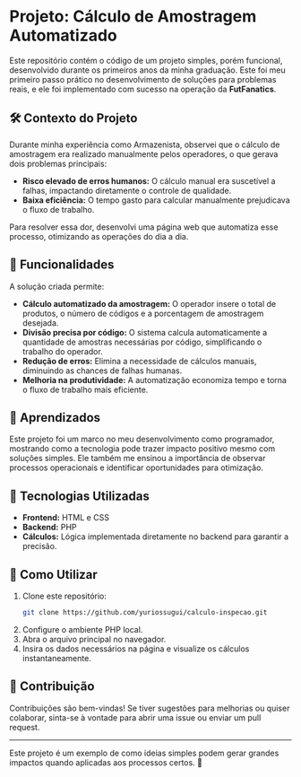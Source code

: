# Projeto: Cálculo de Amostragem Automatizado

Este repositório contém o código de um projeto simples, porém funcional, desenvolvido durante os primeiros anos da minha graduação. Este foi meu primeiro passo prático no desenvolvimento de soluções para problemas reais, e ele foi implementado com sucesso na operação da **FutFanatics**.

## 🛠️ Contexto do Projeto

Durante minha experiência como Armazenista, observei que o cálculo de amostragem era realizado manualmente pelos operadores, o que gerava dois problemas principais:

- **Risco elevado de erros humanos:** O cálculo manual era suscetível a falhas, impactando diretamente o controle de qualidade.
- **Baixa eficiência:** O tempo gasto para calcular manualmente prejudicava o fluxo de trabalho.

Para resolver essa dor, desenvolvi uma página web que automatiza esse processo, otimizando as operações do dia a dia.

## 🚀 Funcionalidades

A solução criada permite:

- **Cálculo automatizado da amostragem:** O operador insere o total de produtos, o número de códigos e a porcentagem de amostragem desejada. 
- **Divisão precisa por código:** O sistema calcula automaticamente a quantidade de amostras necessárias por código, simplificando o trabalho do operador.
- **Redução de erros:** Elimina a necessidade de cálculos manuais, diminuindo as chances de falhas humanas.
- **Melhoria na produtividade:** A automatização economiza tempo e torna o fluxo de trabalho mais eficiente.

## 📖 Aprendizados

Este projeto foi um marco no meu desenvolvimento como programador, mostrando como a tecnologia pode trazer impacto positivo mesmo com soluções simples. Ele também me ensinou a importância de observar processos operacionais e identificar oportunidades para otimização.

## 🧰 Tecnologias Utilizadas

- **Frontend:** HTML e CSS
- **Backend:** PHP
- **Cálculos:** Lógica implementada diretamente no backend para garantir a precisão.

## 📝 Como Utilizar

1. Clone este repositório:
   ```bash
   git clone https://github.com/yuriossugui/calculo-inspecao.git
   ```
2. Configure o ambiente PHP local.
3. Abra o arquivo principal no navegador.
4. Insira os dados necessários na página e visualize os cálculos instantaneamente.

## 🤝 Contribuição

Contribuições são bem-vindas! Se tiver sugestões para melhorias ou quiser colaborar, sinta-se à vontade para abrir uma issue ou enviar um pull request.

---

Este projeto é um exemplo de como ideias simples podem gerar grandes impactos quando aplicadas aos processos certos. 🎯
